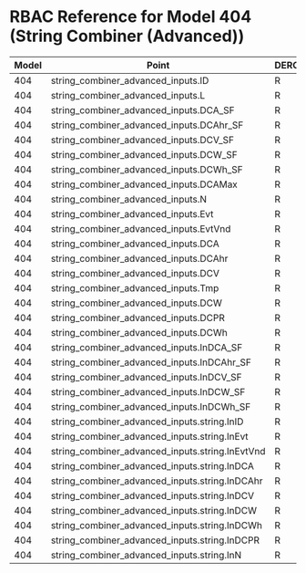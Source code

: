 # RBAC Reference for Model 404 (String Combiner (Advanced))

| Model | Point | DEROwnerSunSpec | DERInstallerSunSpec | DERVendorSunSpec | ServiceProviderSunSpec | GridOperatorSunSpec |
|-------|-------|------------------|---------------------|------------------|------------------------|---------------------|
| 404 | string_combiner_advanced_inputs.ID | R | R | R | R | R |
| 404 | string_combiner_advanced_inputs.L | R | R | R | R | R |
| 404 | string_combiner_advanced_inputs.DCA_SF | R | R | R | R | R |
| 404 | string_combiner_advanced_inputs.DCAhr_SF | R | R | R | R | R |
| 404 | string_combiner_advanced_inputs.DCV_SF | R | R | R | R | R |
| 404 | string_combiner_advanced_inputs.DCW_SF | R | R | R | R | R |
| 404 | string_combiner_advanced_inputs.DCWh_SF | R | R | R | R | R |
| 404 | string_combiner_advanced_inputs.DCAMax | R | R | R | R | R |
| 404 | string_combiner_advanced_inputs.N | R | R | R | R | R |
| 404 | string_combiner_advanced_inputs.Evt | R | R | R | R | R |
| 404 | string_combiner_advanced_inputs.EvtVnd | R | R | R | R | R |
| 404 | string_combiner_advanced_inputs.DCA | R | R | R | R | R |
| 404 | string_combiner_advanced_inputs.DCAhr | R | R | R | R | R |
| 404 | string_combiner_advanced_inputs.DCV | R | R | R | R | R |
| 404 | string_combiner_advanced_inputs.Tmp | R | R | R | R | R |
| 404 | string_combiner_advanced_inputs.DCW | R | R | R | R | R |
| 404 | string_combiner_advanced_inputs.DCPR | R | R | R | R | R |
| 404 | string_combiner_advanced_inputs.DCWh | R | R | R | R | R |
| 404 | string_combiner_advanced_inputs.InDCA_SF | R | R | R | R | R |
| 404 | string_combiner_advanced_inputs.InDCAhr_SF | R | R | R | R | R |
| 404 | string_combiner_advanced_inputs.InDCV_SF | R | R | R | R | R |
| 404 | string_combiner_advanced_inputs.InDCW_SF | R | R | R | R | R |
| 404 | string_combiner_advanced_inputs.InDCWh_SF | R | R | R | R | R |
| 404 | string_combiner_advanced_inputs.string.InID | R | R | R | R | R |
| 404 | string_combiner_advanced_inputs.string.InEvt | R | R | R | R | R |
| 404 | string_combiner_advanced_inputs.string.InEvtVnd | R | R | R | R | R |
| 404 | string_combiner_advanced_inputs.string.InDCA | R | R | R | R | R |
| 404 | string_combiner_advanced_inputs.string.InDCAhr | R | R | R | R | R |
| 404 | string_combiner_advanced_inputs.string.InDCV | R | R | R | R | R |
| 404 | string_combiner_advanced_inputs.string.InDCW | R | R | R | R | R |
| 404 | string_combiner_advanced_inputs.string.InDCWh | R | R | R | R | R |
| 404 | string_combiner_advanced_inputs.string.InDCPR | R | R | R | R | R |
| 404 | string_combiner_advanced_inputs.string.InN | R | R | R | R | R |
